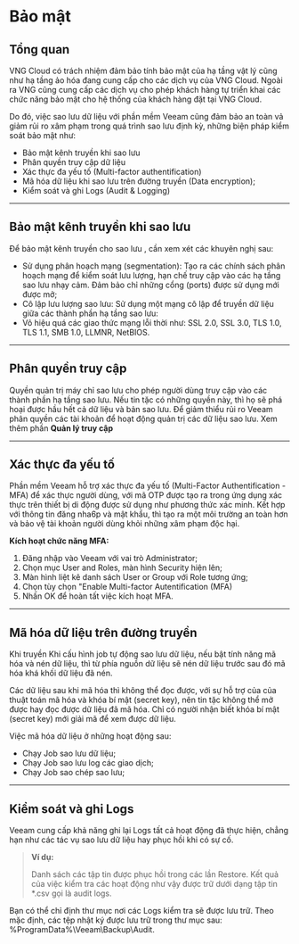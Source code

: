 # Bảo mật

## Tổng quan 

VNG Cloud có trách nhiệm đảm bảo tính bảo mật của hạ tầng vật lý cũng như hạ tầng ảo hóa đang cung cấp cho các dịch vụ của VNG Cloud. Ngoài ra VNG cũng cung cấp các dịch vụ cho phép khách hàng tự triển khai các chức năng bảo mật cho hệ thống của khách hàng đặt tại VNG Cloud.

Do đó, việc sao lưu dữ liệu với phần mềm Veeam cũng đảm bảo an toàn vả giảm rủi ro xâm phạm trong quá trình sao lưu định kỳ, những biện pháp kiểm soát bảo mật như:

* Bảo mật kênh truyền khi sao lưu
* Phân quyền truy cập dữ liệu 
* Xác thực đa yếu tố (Multi-factor authentification)
* Mã hóa dữ liệu khi sao lưu trên đường truyền (Data encryption);
* Kiểm soát và ghi Logs (Audit & Logging)

***

## Bảo mật kênh truyền khi sao lưu

Để bảo mật kênh truyền cho sao lưu , cần xem xét các khuyên nghị sau:

* Sử dụng phân hoạch mạng (segmentation): Tạo ra các chính sách phân hoạch mạng để kiểm soát lưu lượng, hạn chế truy cập vào các hạ tầng sao lưu nhạy cảm. Đảm bảo chỉ những cổng (ports) được sử dụng mới được mở;
* Cô lập lưu lượng sao lưu: Sử dụng một mạng cô lập để truyền dữ liệu giữa các thành phần hạ tầng sao lưu:
* Vô hiệu quá các giao thức mạng lỗi thời như: SSL 2.0, SSL 3.0, TLS 1.0, TLS 1.1, SMB 1.0, LLMNR, NetBIOS.

***

## Phân quyền truy cập 

Quyền quản trị máy chỉ sao lưu cho phép người dùng truy cập vào các thành phần hạ tầng sao lưu. Nếu tin tặc có những quyền này, thì họ sẽ phá hoại được hầu hết cả dữ liệu và bản sao lưu. Để giảm thiểu rủi ro Veeam phân quyền các tài khoản để hoạt động quản trị các dữ liệu sao lưu. Xem thêm phần **Quản lý truy cập**

***

## **Xác thực đa yếu tố**

Phần mềm Veeam hỗ trợ xác thực đa yếu tố (Multi-Factor Authentification - MFA)  để xác thực người dùng, với mã OTP được tạo ra trong ứng dụng xác thực trên thiết bị di động được sử dụng như phương thức xác minh. Kết hợp với thông tin đăng nha6p và mật khẩu, thì tạo ra một môi trường an toàn hơn và bảo vệ tài khoản người dùng khỏi những xâm phạm độc hại.

**Kích hoạt chức năng MFA:**

1. Đăng nhập vào Veeam với vai trò Administrator;
2. Chọn mục User and Roles, màn hình Security hiện lên;
3. Màn hình liệt kê danh sách User or Group với Role tương ứng;
4. Chọn tùy chọn "Enable Multi-factor Autentification (MFA)
5. Nhấn OK để hoàn tất việc kích hoạt MFA.

***

## **Mã hóa dữ liệu trên đường truyền**

Khi truyền Khi cấu hình job tự động sao lưu dữ liệu, nếu bật tính năng mã hóa và nén dữ liệu, thì từ phía nguồn dữ liệu sẽ nén dữ liệu trước sau đó mã hóa khá khối dữ liệu đã nén.

Các dữ liệu sau khi mã hóa thì không thể đọc được, với sự hỗ trợ của của thuật toán mã hóa và khóa bí mật (secret key), nên tin tặc không thể mở được hay đọc được dữ liệu đã mã hóa. Chỉ có người nhận biết khóa bí mật (secret key) mới giải mã để xem được dữ liệu.

Việc mã hóa dữ liệu ở những hoạt động sau:

* Chạy Job sao lưu dữ liệu;
* Chạy Job sao lưu log các giao dịch;
* Chạy Job sao chép sao lưu;

***

## Kiểm soát và ghi Logs

Veeam cung cấp khả năng ghi lại Logs tất cả hoạt động đã thực hiện, chẳng hạn như các tác vụ sao lưu dữ liệu hay phục hồi khi có sự cố.

> **Ví dụ:**
>
> Danh sách các tập tin được phục hồi trong các lần Restore. Kết quả của việc kiểm tra các hoạt động như vậy được trữ dưới dạng tập tin \*.csv gọi là audit logs.

Bạn có thể chỉ định thư mục nơi các Logs kiểm tra sẽ được lưu trữ. Theo mặc định, các tệp nhật ký được lưu trữ trong thư mục sau: %ProgramData%\Veeam\Backup\Audit.
